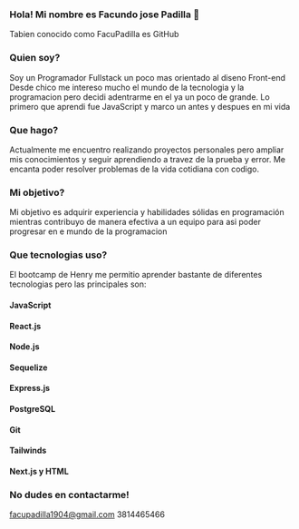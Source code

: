 ### Hola! Mi nombre es Facundo jose Padilla 👋
Tabien conocido como FacuPadilla es GitHub
### Quien soy?
Soy un Programador Fullstack un poco mas orientado al diseno Front-end
Desde chico me intereso mucho el mundo de la tecnologia y la programacion pero decidi adentrarme en el ya un poco de grande. Lo primero que aprendi fue JavaScript y marco un antes y despues en mi vida

### Que hago? 
Actualmente me encuentro realizando proyectos personales pero ampliar mis conocimientos y seguir aprendiendo a travez de la prueba y error. Me encanta poder resolver problemas de la vida cotidiana con codigo.

### Mi objetivo?
Mi objetivo es adquirir experiencia y habilidades sólidas en programación mientras contribuyo de manera efectiva a un equipo para asi poder progresar en e mundo de la programacion

### Que tecnologias uso? 
El bootcamp de Henry me permitio aprender bastante de diferentes tecnologias pero las principales son:
#### JavaScript
#### React.js
#### Node.js
#### Sequelize
#### Express.js
#### PostgreSQL
#### Git
#### Tailwinds
#### Next.js y HTML



### No dudes en contactarme!
facupadilla1904@gmail.com
3814465466

<!--
**FacuPadilla/FacuPadilla** is a ✨ _special_ ✨ repository because its `README.md` (this file) appears on your GitHub profile.

Here are some ideas to get you started:

- 🔭 I’m currently working on ...
- 🌱 I’m currently learning ...
- 👯 I’m looking to collaborate on ...
- 🤔 I’m looking for help with ...
- 💬 Ask me about ...
- 📫 How to reach me: ...
- 😄 Pronouns: ...
- ⚡ Fun fact: ...
-->
